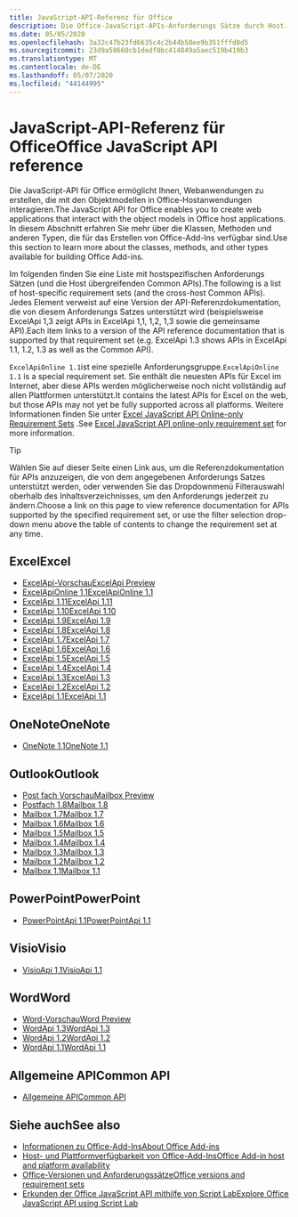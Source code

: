 ```yaml
---
title: JavaScript-API-Referenz für Office
description: Die Office-JavaScript-APIs-Anforderungs Sätze durch Host.
ms.date: 05/05/2020
ms.openlocfilehash: 3a32c47b23fd6635c4c2b44b58ee9b351fffd8d5
ms.sourcegitcommit: 23d9a58660cb1dedf0bc414849a5aec519b419b3
ms.translationtype: MT
ms.contentlocale: de-DE
ms.lasthandoff: 05/07/2020
ms.locfileid: "44144995"
---
```

# <a name="office-javascript-api-reference"></a><span data-ttu-id="60e98-103">JavaScript-API-Referenz für Office</span><span class="sxs-lookup"><span data-stu-id="60e98-103">Office JavaScript API reference</span></span>

<span data-ttu-id="60e98-104">Die JavaScript-API für Office ermöglicht Ihnen, Webanwendungen zu erstellen, die mit den Objektmodellen in Office-Hostanwendungen interagieren.</span><span class="sxs-lookup"><span data-stu-id="60e98-104">The JavaScript API for Office enables you to create web applications that interact with the object models in Office host applications.</span></span> <span data-ttu-id="60e98-105">In diesem Abschnitt erfahren Sie mehr über die Klassen, Methoden und anderen Typen, die für das Erstellen von Office-Add-Ins verfügbar sind.</span><span class="sxs-lookup"><span data-stu-id="60e98-105">Use this section to learn more about the classes, methods, and other types available for building Office Add-ins.</span></span>

<span data-ttu-id="60e98-106">Im folgenden finden Sie eine Liste mit hostspezifischen Anforderungs Sätzen (und die Host übergreifenden Common APIs).</span><span class="sxs-lookup"><span data-stu-id="60e98-106">The following is a list of host-specific requirement sets (and the cross-host Common APIs).</span></span> <span data-ttu-id="60e98-107">Jedes Element verweist auf eine Version der API-Referenzdokumentation, die von diesem Anforderungs Satzes unterstützt wird (beispielsweise ExcelApi 1,3 zeigt APIs in ExcelApi 1,1, 1,2, 1,3 sowie die gemeinsame API).</span><span class="sxs-lookup"><span data-stu-id="60e98-107">Each item links to a version of the API reference documentation that is supported by that requirement set (e.g. ExcelApi 1.3 shows APIs in ExcelApi 1.1, 1.2, 1.3 as well as the Common API).</span></span>

<span data-ttu-id="60e98-108">`ExcelApiOnline 1.1`ist eine spezielle Anforderungsgruppe.</span><span class="sxs-lookup"><span data-stu-id="60e98-108">`ExcelApiOnline 1.1` is a special requirement set.</span></span> <span data-ttu-id="60e98-109">Sie enthält die neuesten APIs für Excel im Internet, aber diese APIs werden möglicherweise noch nicht vollständig auf allen Plattformen unterstützt.</span><span class="sxs-lookup"><span data-stu-id="60e98-109">It contains the latest APIs for Excel on the web, but those APIs may not yet be fully supported across all platforms.</span></span> <span data-ttu-id="60e98-110">Weitere Informationen finden Sie unter [Excel JavaScript API Online-only Requirement Sets](/office/dev/add-ins/reference/requirement-sets/excel-api-online-requirement-set) .</span><span class="sxs-lookup"><span data-stu-id="60e98-110">See [Excel JavaScript API online-only requirement set](/office/dev/add-ins/reference/requirement-sets/excel-api-online-requirement-set) for more information.</span></span>

> [!TIP]
> <span data-ttu-id="60e98-111">Wählen Sie auf dieser Seite einen Link aus, um die Referenzdokumentation für APIs anzuzeigen, die von dem angegebenen Anforderungs Satzes unterstützt werden, oder verwenden Sie das Dropdownmenü Filterauswahl oberhalb des Inhaltsverzeichnisses, um den Anforderungs jederzeit zu ändern.</span><span class="sxs-lookup"><span data-stu-id="60e98-111">Choose a link on this page to view reference documentation for APIs supported by the specified requirement set, or use the filter selection drop-down menu above the table of contents to change the requirement set at any time.</span></span>

## <a name="excel"></a><span data-ttu-id="60e98-112">Excel</span><span class="sxs-lookup"><span data-stu-id="60e98-112">Excel</span></span>

- [<span data-ttu-id="60e98-113">ExcelApi-Vorschau</span><span class="sxs-lookup"><span data-stu-id="60e98-113">ExcelApi Preview</span></span>](/javascript/api/excel?view=excel-js-preview)
- [<span data-ttu-id="60e98-114">ExcelApiOnline 1,1</span><span class="sxs-lookup"><span data-stu-id="60e98-114">ExcelApiOnline 1.1</span></span>](/javascript/api/excel?view=excel-js-online)
- [<span data-ttu-id="60e98-115">ExcelApi 1,11</span><span class="sxs-lookup"><span data-stu-id="60e98-115">ExcelApi 1.11</span></span>](/javascript/api/excel?view=excel-js-1.11)
- [<span data-ttu-id="60e98-116">ExcelApi 1.10</span><span class="sxs-lookup"><span data-stu-id="60e98-116">ExcelApi 1.10</span></span>](/javascript/api/excel?view=excel-js-1.10)
- [<span data-ttu-id="60e98-117">ExcelApi 1.9</span><span class="sxs-lookup"><span data-stu-id="60e98-117">ExcelApi 1.9</span></span>](/javascript/api/excel?view=excel-js-1.9)
- [<span data-ttu-id="60e98-118">ExcelApi 1.8</span><span class="sxs-lookup"><span data-stu-id="60e98-118">ExcelApi 1.8</span></span>](/javascript/api/excel?view=excel-js-1.8)
- [<span data-ttu-id="60e98-119">ExcelApi 1.7</span><span class="sxs-lookup"><span data-stu-id="60e98-119">ExcelApi 1.7</span></span>](/javascript/api/excel?view=excel-js-1.7)
- [<span data-ttu-id="60e98-120">ExcelApi 1.6</span><span class="sxs-lookup"><span data-stu-id="60e98-120">ExcelApi 1.6</span></span>](/javascript/api/excel?view=excel-js-1.6)
- [<span data-ttu-id="60e98-121">ExcelApi 1.5</span><span class="sxs-lookup"><span data-stu-id="60e98-121">ExcelApi 1.5</span></span>](/javascript/api/excel?view=excel-js-1.5)
- [<span data-ttu-id="60e98-122">ExcelApi 1.4</span><span class="sxs-lookup"><span data-stu-id="60e98-122">ExcelApi 1.4</span></span>](/javascript/api/excel?view=excel-js-1.4)
- [<span data-ttu-id="60e98-123">ExcelApi 1.3</span><span class="sxs-lookup"><span data-stu-id="60e98-123">ExcelApi 1.3</span></span>](/javascript/api/excel?view=excel-js-1.3)
- [<span data-ttu-id="60e98-124">ExcelApi 1.2</span><span class="sxs-lookup"><span data-stu-id="60e98-124">ExcelApi 1.2</span></span>](/javascript/api/excel?view=excel-js-1.2)
- [<span data-ttu-id="60e98-125">ExcelApi 1.1</span><span class="sxs-lookup"><span data-stu-id="60e98-125">ExcelApi 1.1</span></span>](/javascript/api/excel?view=excel-js-1.1)

## <a name="onenote"></a><span data-ttu-id="60e98-126">OneNote</span><span class="sxs-lookup"><span data-stu-id="60e98-126">OneNote</span></span>

- [<span data-ttu-id="60e98-127">OneNote 1,1</span><span class="sxs-lookup"><span data-stu-id="60e98-127">OneNote 1.1</span></span>](/javascript/api/onenote?view=onenote-js-1.1)

## <a name="outlook"></a><span data-ttu-id="60e98-128">Outlook</span><span class="sxs-lookup"><span data-stu-id="60e98-128">Outlook</span></span>

- [<span data-ttu-id="60e98-129">Post fach Vorschau</span><span class="sxs-lookup"><span data-stu-id="60e98-129">Mailbox Preview</span></span>](/javascript/api/outlook?view=outlook-js-preview)
- [<span data-ttu-id="60e98-130">Postfach 1.8</span><span class="sxs-lookup"><span data-stu-id="60e98-130">Mailbox 1.8</span></span>](/javascript/api/outlook?view=outlook-js-1.8)
- [<span data-ttu-id="60e98-131">Mailbox 1.7</span><span class="sxs-lookup"><span data-stu-id="60e98-131">Mailbox 1.7</span></span>](/javascript/api/outlook?view=outlook-js-1.7)
- [<span data-ttu-id="60e98-132">Mailbox 1.6</span><span class="sxs-lookup"><span data-stu-id="60e98-132">Mailbox 1.6</span></span>](/javascript/api/outlook?view=outlook-js-1.6)
- [<span data-ttu-id="60e98-133">Mailbox 1.5</span><span class="sxs-lookup"><span data-stu-id="60e98-133">Mailbox 1.5</span></span>](/javascript/api/outlook?view=outlook-js-1.5)
- [<span data-ttu-id="60e98-134">Mailbox 1.4</span><span class="sxs-lookup"><span data-stu-id="60e98-134">Mailbox 1.4</span></span>](/javascript/api/outlook?view=outlook-js-1.4)
- [<span data-ttu-id="60e98-135">Mailbox 1.3</span><span class="sxs-lookup"><span data-stu-id="60e98-135">Mailbox 1.3</span></span>](/javascript/api/outlook?view=outlook-js-1.3)
- [<span data-ttu-id="60e98-136">Mailbox 1.2</span><span class="sxs-lookup"><span data-stu-id="60e98-136">Mailbox 1.2</span></span>](/javascript/api/outlook?view=outlook-js-1.2)
- [<span data-ttu-id="60e98-137">Mailbox 1.1</span><span class="sxs-lookup"><span data-stu-id="60e98-137">Mailbox 1.1</span></span>](/javascript/api/outlook?view=outlook-js-1.1)

## <a name="powerpoint"></a><span data-ttu-id="60e98-138">PowerPoint</span><span class="sxs-lookup"><span data-stu-id="60e98-138">PowerPoint</span></span>

- [<span data-ttu-id="60e98-139">PowerPointApi 1.1</span><span class="sxs-lookup"><span data-stu-id="60e98-139">PowerPointApi 1.1</span></span>](/javascript/api/powerpoint?view=powerpoint-js-1.1)

## <a name="visio"></a><span data-ttu-id="60e98-140">Visio</span><span class="sxs-lookup"><span data-stu-id="60e98-140">Visio</span></span>

- [<span data-ttu-id="60e98-141">VisioApi 1,1</span><span class="sxs-lookup"><span data-stu-id="60e98-141">VisioApi 1.1</span></span>](/javascript/api/visio?view=visio-js-1.1)

## <a name="word"></a><span data-ttu-id="60e98-142">Word</span><span class="sxs-lookup"><span data-stu-id="60e98-142">Word</span></span>

- [<span data-ttu-id="60e98-143">Word-Vorschau</span><span class="sxs-lookup"><span data-stu-id="60e98-143">Word Preview</span></span>](/javascript/api/word?view=word-js-preview)
- [<span data-ttu-id="60e98-144">WordApi 1.3</span><span class="sxs-lookup"><span data-stu-id="60e98-144">WordApi 1.3</span></span>](/javascript/api/word?view=word-js-1.3)
- [<span data-ttu-id="60e98-145">WordApi 1.2</span><span class="sxs-lookup"><span data-stu-id="60e98-145">WordApi 1.2</span></span>](/javascript/api/word?view=word-js-1.2)
- [<span data-ttu-id="60e98-146">WordApi 1.1</span><span class="sxs-lookup"><span data-stu-id="60e98-146">WordApi 1.1</span></span>](/javascript/api/word?view=word-js-1.1)

## <a name="common-api"></a><span data-ttu-id="60e98-147">Allgemeine API</span><span class="sxs-lookup"><span data-stu-id="60e98-147">Common API</span></span>

- [<span data-ttu-id="60e98-148">Allgemeine API</span><span class="sxs-lookup"><span data-stu-id="60e98-148">Common API</span></span>](/javascript/api/office?view=common-js)

## <a name="see-also"></a><span data-ttu-id="60e98-149">Siehe auch</span><span class="sxs-lookup"><span data-stu-id="60e98-149">See also</span></span>

- [<span data-ttu-id="60e98-150">Informationen zu Office-Add-Ins</span><span class="sxs-lookup"><span data-stu-id="60e98-150">About Office Add-ins</span></span>](/office/dev/add-ins/overview)
- [<span data-ttu-id="60e98-151">Host- und Plattformverfügbarkeit von Office-Add-Ins</span><span class="sxs-lookup"><span data-stu-id="60e98-151">Office Add-in host and platform availability</span></span>](/office/dev/add-ins/overview/office-add-in-availability)
- [<span data-ttu-id="60e98-152">Office-Versionen und Anforderungssätze</span><span class="sxs-lookup"><span data-stu-id="60e98-152">Office versions and requirement sets</span></span>](/office/dev/add-ins/develop/office-versions-and-requirement-sets)
- [<span data-ttu-id="60e98-153">Erkunden der Office JavaScript API mithilfe von Script Lab</span><span class="sxs-lookup"><span data-stu-id="60e98-153">Explore Office JavaScript API using Script Lab</span></span>](/office/dev/add-ins/overview/explore-with-script-lab)
